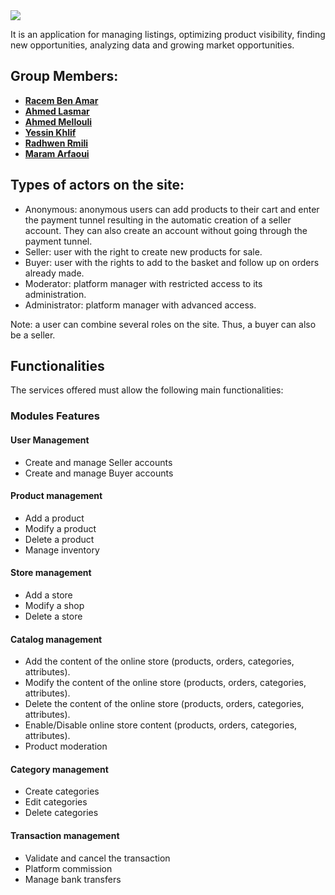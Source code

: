 
<img src="https://i.postimg.cc/fRVNGSrN/Coco-market-ff.png">
    <p>
      It is an application for managing listings, optimizing product visibility,
      finding new opportunities, analyzing data and growing market opportunities.
    </p>
    <h2>Group Members:</h2>
    <ul><strong>
        <li><a href="https://github.com/Racembenamar">Racem Ben Amar</a></li>
        <li><a href="https://github.com/Ahmed-lasmar">Ahmed Lasmar</a></li>
        <li><a href="https://github.com/ahmedmellouli">Ahmed Mellouli</a></li>
        <li><a href="https://github.com/yessin007">Yessin Khlif</a></li>
        <li><a href="https://github.com/Radhwen1999">Radhwen Rmili</a></li>
        <li><a href="https://github.com/maramarfaoui">Maram Arfaoui</a></li>
    </strong></ul>
    <h2>Types of actors on the site:</h2>
    <ul>
      <li>Anonymous: anonymous users can add products to their cart and enter the payment tunnel resulting in the automatic creation of a seller account. They can also create an account without going through the payment tunnel.</li>
      <li>Seller: user with the right to create new products for sale.</li>
      <li>Buyer: user with the rights to add to the basket and follow up on orders already made.</li>
      <li>Moderator: platform manager with restricted access to its administration.</li>
      <li>Administrator: platform manager with advanced access.</li>
    </ul>
    <p>
      Note: a user can combine several roles on the site. Thus, a buyer can also be a seller.
    </p>
    <h2>Functionalities</h2>
    <p>
      The services offered must allow the following main functionalities:
    </p>
    <h3>Modules Features</h3>
    <h4>User Management</h4>
    <ul>
      <li>Create and manage Seller accounts</li>
      <li>Create and manage Buyer accounts</li>
    </ul>
    <h4>Product management</h4>
    <ul>
      <li>Add a product</li>
      <li>Modify a product</li>
      <li>Delete a product</li>
      <li>Manage inventory</li>
    </ul>
    <h4>Store management</h4>
    <ul>
      <li>Add a store</li>
      <li>Modify a shop</li>
      <li>Delete a store</li>
    </ul>
    <h4>Catalog management</h4>
    <ul>
      <li>Add the content of the online store (products, orders, categories, attributes).</li>
      <li>Modify the content of the online store (products, orders, categories, attributes).</li>
      <li>Delete the content of the online store (products, orders, categories, attributes).</li>
      <li>Enable/Disable online store content (products, orders, categories, attributes).</li>
      <li>Product moderation</li>
    </ul>
    <h4>Category management</h4>
    <ul>
      <li>Create categories</li>
      <li>Edit categories</li>
      <li>Delete categories</li>
    </ul>
    <h4>Transaction management</h4>
    <ul>
      <li>Validate and cancel the transaction</li>
      <li>Platform commission</li>
      <li>Manage bank transfers</li>
    </ul>
